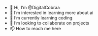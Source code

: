 - 👋 Hi, I’m @DigitalCobraa
- 👀 I’m interested in learning more about ai
- 🌱 I’m currently learning coding 
- 💞️ I’m looking to collaborate on projects 
- 📫 How to reach me here

<!---
DigitalCobraa/DigitalCobraa is a ✨ special ✨ repository because its `README.md` (this file) appears on your GitHub profile.
You can click the Preview link to take a look at your changes.
--->
